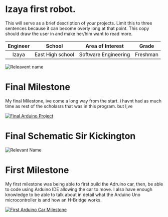 # Izaya first robot.
This will serve as a brief description of your projects. Limit this to three sentences because it can become overly long at that point. This copy should draw the user in and make her/him want to read more.

| **Engineer** | **School** | **Area of Interest** | **Grade** |
|:--:|:--:|:--:|:--:|
| Izaya | East High school | Software Engineering | Freshman  

![Releavent name]( https://live.staticflickr.com/65535/54155242152_6c5bdf9082_n.jpg )

# Final Milestone

My final Milestone, ive come a long way from the start. i havnt had as much time as rest of the scholasrs that was in this program. but I,ve 

[![Final Arduino Project](https://res.cloudinary.com/marcomontalbano/image/upload/v1682461069/video_to_markdown/images/youtube--IPL8EP8abRU-c05b58ac6eb4c4700831b2b3070cd403.jpg)](https://www.youtube.com/watch?v=IPL8EP8abRU "Final Arduino Project")

# Final Schematic Sir Kickington 
![Relevant Name](https://live.staticflickr.com/65535/52833486018_300de50504_h.jpg)



# First Milestone
  

My first milestone was being able to first build the Adruino car, then, be able to code using Arduino IDE allowing the car to move. I also have enough knowledge to be able to talk about in detail what the Arduino Uno microcontroller is and how an H-Bridge works.

[![First Arduino Car Milestone](https://res.cloudinary.com/marcomontalbano/image/upload/v1679433959/video_to_markdown/images/youtube--gYL3vr7hr5U-c05b58ac6eb4c4700831b2b3070cd403.jpg)](https://www.youtube.com/watch?v=gYL3vr7hr5U&t=1s "First Arduino Car Milestone")
